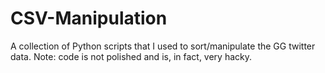 # CSV-Manipulation

A collection of Python scripts that I used to sort/manipulate the GG twitter data.
Note: code is not polished and is, in fact, very hacky.
